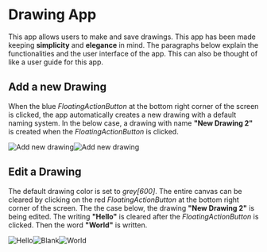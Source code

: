 # Drawing App

This app allows users to make and save drawings. This app has been made keeping **simplicity** and **elegance** in mind. The paragraphs below explain the functionalities and the user interface of the app. This can also be thought of like a user guide for this app.


## Add a new Drawing

When the blue *FloatingActionButton* at the bottom right corner of the screen is clicked, the app automatically creates a new drawing with a default naming system. In the below case, a drawing with name **"New Drawing 2"** is created when the *FloatingActionButton* is clicked.

![Add new drawing](/screenshots/home1.png?raw=true "")![Add new drawing](/screenshots/home2.png?raw=true "")

## Edit a Drawing

The default drawing color is set to *grey[600]*. The entire canvas can be cleared by clicking on the red *FloatingActionButton* at the bottom right corner of the screen. The the case below, the drawing **"New Drawing 2"** is being edited. The writing **"Hello"** is cleared after the *FloatingActionButton* is clicked. Then the word **"World"** is written.

![Hello](/screenshots/home4.png?raw=true "")![Blank](/screenshots/home3.png?raw=true "")![World](/screenshots/home5.png?raw=true "")

